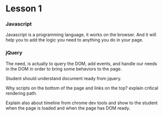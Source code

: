 # Lesson 1

### Javascript

Javascript is a programming language, it works on the browser. And it will help you to add the logic you need to anything you do in your page.

### jQuery

The need, is actually to query the DOM, add events, and handle our needs in the DOM in order to bring some behaviors to the page.

Student should understand document ready from jquery.

Why scripts on the bottom of the page and links on the top? explain critical rendering path.

Explain also about timeline from chrome dev tools and show to the student when the page is loaded and when the page has DOM ready.
